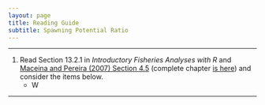 ```yaml
---
layout: page
title: Reading Guide
subtitle: Spawning Potential Ratio
---
```


----

1. Read Section 13.2.1 in *Introductory Fisheries Analyses with R* and [Maceina and Pereira (2007) Section 4.5](Maceina-Pereira-2007_4_5.pdf) (complete chapter [is here](../Recruitment/Maceina-Pereira-2007.pdf)) and consider the items below.
    * W

----
